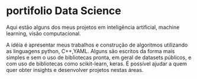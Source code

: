 # portifolio Data Science
Aqui estão alguns dos meus projetos em inteligência artificial, machine learning, visão computacional.

A idéia é apresentar meus trabalhos e construção de algoritmos utilizando as linguagens python, C++,YAML. Alguns são escritos da forma mais simples e sem o uso de bibliotecas pronta, em geral de datasets públicos, e com uso de bibliotecas como scikit-learn, keras. É possível ajudar a quem quer obter insights e desenvolver projetos nestas áreas.
